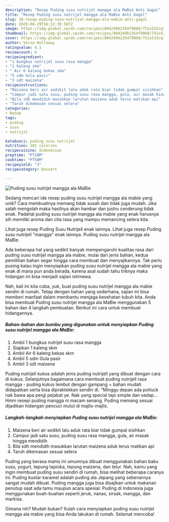 ```yaml
---
description: "Resep Puding susu nutrijel mangga ala MaBie Anti Gagal"
title: "Resep Puding susu nutrijel mangga ala MaBie Anti Gagal"
slug: 38-resep-puding-susu-nutrijel-mangga-ala-mabie-anti-gagal
date: 2020-08-29T16:22:39.587Z
image: https://img-global.cpcdn.com/recipes/804249b1354f9060/751x532cq70/puding-susu-nutrijel-mangga-ala-mabie-foto-resep-utama.jpg
thumbnail: https://img-global.cpcdn.com/recipes/804249b1354f9060/751x532cq70/puding-susu-nutrijel-mangga-ala-mabie-foto-resep-utama.jpg
cover: https://img-global.cpcdn.com/recipes/804249b1354f9060/751x532cq70/puding-susu-nutrijel-mangga-ala-mabie-foto-resep-utama.jpg
author: Verna Holloway
ratingvalue: 4.1
reviewcount: 6
recipeingredient:
- "1 bungkus nutrijel susu rasa mangga"
- "1 kaleng skm"
- " Air 6 kaleng bekas skm"
- "5 sdm Gula pasir"
- "3 sdt maizena"
recipeinstructions:
- "Maizena beri air sedikit lalu aduk rata biar tidak gumpal sisihkan"
- "Campur jadi satu susu, puding susu rasa mangga, gula, air masak hingga mendidih"
- "Bila sdh mendidih masukkan larutan maizena aduk terus matikan api"
- "Taruh dikemasan sesuai selera"
categories:
- Resep
tags:
- puding
- susu
- nutrijel

katakunci: puding susu nutrijel 
nutrition: 201 calories
recipecuisine: Indonesian
preptime: "PT28M"
cooktime: "PT58M"
recipeyield: "3"
recipecategory: Dessert

---
```



![Puding susu nutrijel mangga ala MaBie](https://img-global.cpcdn.com/recipes/804249b1354f9060/751x532cq70/puding-susu-nutrijel-mangga-ala-mabie-foto-resep-utama.jpg)

Sedang mencari ide resep puding susu nutrijel mangga ala mabie yang unik? Cara membuatnya memang tidak susah dan tidak juga mudah. Jika salah mengolah maka hasilnya akan hambar dan justru cenderung tidak enak. Padahal puding susu nutrijel mangga ala mabie yang enak harusnya sih memiliki aroma dan cita rasa yang mampu memancing selera kita.

Lihat juga resep Puding Susu Nutrijell enak lainnya. Lihat juga resep Puding susu nutrijell &#34;mangga&#34; enak lainnya. Puding susu nutrijel mangga ala MaBie.

Ada beberapa hal yang sedikit banyak mempengaruhi kualitas rasa dari puding susu nutrijel mangga ala mabie, mulai dari jenis bahan, kedua pemilihan bahan segar hingga cara membuat dan menyajikannya. Tak perlu pusing kalau ingin menyiapkan puding susu nutrijel mangga ala mabie yang enak di mana pun anda berada, karena asal sudah tahu triknya maka hidangan ini bisa menjadi sajian istimewa.


Nah, kali ini kita coba, yuk, buat puding susu nutrijel mangga ala mabie sendiri di rumah. Tetap dengan bahan yang sederhana, sajian ini bisa memberi manfaat dalam membantu menjaga kesehatan tubuh kita. Anda bisa membuat Puding susu nutrijel mangga ala MaBie menggunakan 5 bahan dan 4 langkah pembuatan. Berikut ini cara untuk membuat hidangannya.

<!--inarticleads1-->

##### Bahan-bahan dan bumbu yang digunakan untuk menyiapkan Puding susu nutrijel mangga ala MaBie:

1. Ambil 1 bungkus nutrijel susu rasa mangga
1. Siapkan 1 kaleng skm
1. Ambil  Air 6 kaleng bekas skm
1. Ambil 5 sdm Gula pasir
1. Ambil 3 sdt maizena


Puding nutrijell kukus adalah jenis puding nutrijell yang dibuat dengan cara di kukus. Selanjutnya bagaimana cara membuat puding nutrijell rasa mangga - puding kukus lembut dengan gampang + bahan mudah didapatkan serta bisa dipraktekkan sendiri di. &#34;Minggu depan ada potluck nak bawa apa pergi pejabat ye. Nak yang special tapi simple dan sedap… Hmm resepi puding mangga ni macam senang. Puding memang sesuai dijadikan hidangan pencuci mulut di majlis-majlis. 

<!--inarticleads2-->

##### Langkah-langkah menyiapkan Puding susu nutrijel mangga ala MaBie:

1. Maizena beri air sedikit lalu aduk rata biar tidak gumpal sisihkan
1. Campur jadi satu susu, puding susu rasa mangga, gula, air masak hingga mendidih
1. Bila sdh mendidih masukkan larutan maizena aduk terus matikan api
1. Taruh dikemasan sesuai selera


Puding yang berasa manis ini umumnya dibuat menggunakan bahan baku susu, yogurt, tepung tapioka, tepung maizena, dan telur. Nah, kamu yang ingin membuat puding susu sendiri di rumah, bisa melihat beberapa caranya ini. Puding kustar karamel adalah puding ala Jepang yang sebenarnya sangat mudah dibuat. Puding mangga juga bisa disajikan untuk makanan penutup saat ada tamu maupun acara spesial. Puding di Indonesia juga menggunakan buah-buahan seperti jeruk, nanas, sirsak, mangga, dan markisa. 

Gimana nih? Mudah bukan? Itulah cara menyiapkan puding susu nutrijel mangga ala mabie yang bisa Anda lakukan di rumah. Selamat mencoba!

